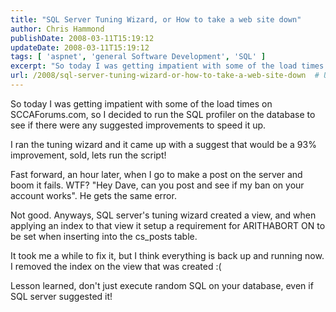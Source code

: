 ```yaml
---
title: "SQL Server Tuning Wizard, or How to take a web site down"
author: Chris Hammond
publishDate: 2008-03-11T15:19:12
updateDate: 2008-03-11T15:19:12
tags: [ 'aspnet', 'general Software Development', 'SQL' ]
excerpt: "So today I was getting impatient with some of the load times on SCCAForums.com, so I decided to run the SQL profiler on the database to see if there were any suggested improvements to speed it up.  I ran the tuning wizard and it came up with a suggest that would be a 93% improvement, sold, lets run the script!  Fast forward, an hour later, when I go to make a post on the server and boom it fails. WTF? \"Hey Dave, can you post and see if my ban on your account works\". He gets the same error.  Not good. Anyways, SQL server's tuning wizard created a view, and when applying an index to that view it setup a requirement for ARITHABORT ON to be set when inserting into the cs_posts table.  It took me a while to fix it, but I think everything is back up and running now. I removed the index on the view that was created :(  Lesson learned, don't just execute random SQL on your database, even if SQL server suggested it! "
url: /2008/sql-server-tuning-wizard-or-how-to-take-a-web-site-down  # Use the generated URL with year
---
```

<p>So today I was getting impatient with some of the load times on SCCAForums.com, so I decided to run the SQL profiler on the database to see if there were any suggested improvements to speed it up.</p> <p>I ran the tuning wizard and it came up with a suggest that would be a 93% improvement, sold, lets run the script!</p> <p>Fast forward, an hour later, when I go to make a post on the server and boom it fails. WTF? "Hey Dave, can you post and see if my ban on your account works". He gets the same error.</p> <p>Not good. Anyways, SQL server's tuning wizard created a view, and when applying an index to that view it setup a requirement for ARITHABORT ON to be set when inserting into the cs_posts table.</p> <p>It took me a while to fix it, but I think everything is back up and running now. I removed the index on the view that was created :(</p> <p>Lesson learned, don't just execute random SQL on your database, even if SQL server suggested it!</p>
